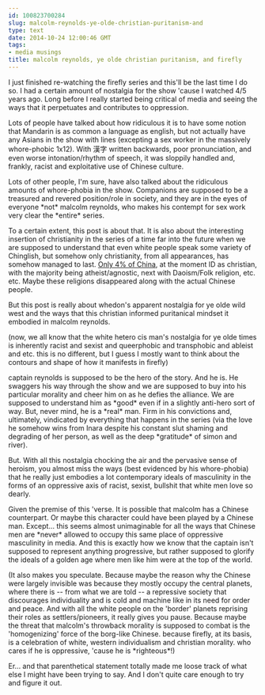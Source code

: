 ```yaml
---
id: 100823700284
slug: malcolm-reynolds-ye-olde-christian-puritanism-and
type: text
date: 2014-10-24 12:00:46 GMT
tags:
- media musings
title: malcolm reynolds, ye olde christian puritanism, and firefly
---
```

<p>I just finished re-watching the firefly series and this'll be the last time I do so. I had a certain amount of nostalgia for the show 'cause I watched 4/5 years ago. Long before I really started being critical of media and seeing the ways that it perpetuates and contributes to oppression.</p>&#13;
<p>Lots of people have talked about how ridiculous it is to have some notion that Mandarin is as common a language as english, but not actually have any Asians in the show with lines (excepting a sex worker in the massively whore-phobic 1x12). With 漢字 written backwards, poor pronunciation, and even worse intonation/rhythm of speech, it was sloppily handled and, frankly, racist and exploitative use of Chinese culture.</p>&#13;
<p>Lots of other people, I'm sure, have also talked about the ridiculous amounts of whore-phobia in the show. Companions are supposed to be a treasured and revered position/role in society, and they are in the eyes of everyone *not* malcolm reynolds, who makes his contempt for sex work very clear the *entire* series.</p>&#13;
<p>To a certain extent, this post is about that. It is also about the interesting insertion of christianity in the series of a time far into the future when we are supposed to understand that even white people speak some variety of Chinglish, but somehow only christianity, from all appearances, has somehow managed to last. <a href="http://en.wikipedia.org/wiki/Religion_in_China">Only 4% of China</a>, at the moment ID as christian, with the majority being atheist/agnostic, next with Daoism/Folk religion, etc. etc. Maybe these religions disappeared along with the actual Chinese people.</p>&#13;
<p>But this post is really about whedon's apparent nostalgia for ye olde wild west and the ways that this christian informed puritanical mindset it embodied in malcolm reynolds.</p>&#13;
<p>(now, we all know that the white hetero cis man's nostalgia for ye olde times is inherently racist and sexist and queerphobic and transphobic and ableist and etc. this is no different, but I guess I mostly want to think about the contours and shape of how it manifests in firefly)</p>&#13;
<p>captain reynolds is supposed to be the hero of the story. And he is. He swaggers his way through the show and we are supposed to buy into his particular morality and cheer him on as he defies the alliance. We are supposed to understand him as *good* even if in a slightly anti-hero sort of way. But, never mind, he is a *real* man. Firm in his convictions and, ultimately, vindicated by everything that happens in the series (via the love he somehow wins from Inara despite his constant slut shaming and degrading of her person, as well as the deep *gratitude* of simon and river).</p>&#13;
<p>But. With all this nostalgia chocking the air and the pervasive sense of heroism, you almost miss the ways (best evidenced by his whore-phobia) that he really just embodies a lot contemporary ideals of masculinity in the forms of an oppressive axis of racist, sexist, bullshit that white men love so dearly.</p>&#13;
<p>Given the premise of this 'verse. It is possible that malcolm has a Chinese counterpart. Or maybe this character could have been played by a Chinese man. Except... this seems almost unimaginable for all the ways that Chinese men are *never* allowed to occupy this same place of oppressive masculinity in media. And this is exactly how we know that the captain isn't supposed to represent anything progressive, but rather supposed to glorify the ideals of a golden age where men like him were at the top of the world.</p>&#13;
<p>(It also makes you speculate. Because maybe the reason why the Chinese were largely invisible was because they mostly occupy the central planets, where there is -- from what we are told -- a repressive society that discourages individuality and is cold and machine like in its need for order and peace. And with all the white people on the 'border' planets reprising their roles as settlers/pioneers, it really gives you pause. Because maybe the threat that malcolm's throwback morality is supposed to combat is the 'homogenizing' force of the borg-like Chinese. because firefly, at its basis, is a celebration of white, western individualism and christian morality. who cares if he is oppressive, 'cause he is *righteous*!)</p>&#13;
<p>Er... and that parenthetical statement totally made me loose track of what else I might have been trying to say. And I don't quite care enough to try and figure it out. </p>